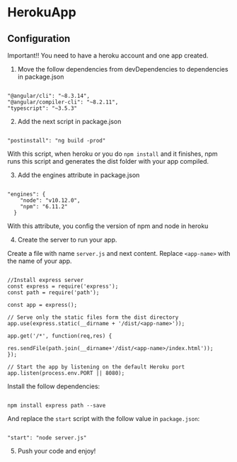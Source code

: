 # HerokuApp

## Configuration

Important!! You need to have a heroku account and one app created.

1. Move the follow dependencies from devDependencies to dependencies in package.json

```

"@angular/cli": "~8.3.14",
"@angular/compiler-cli": "~8.2.11",
"typescript": "~3.5.3"

```

2. Add the next script in package.json

```

"postinstall": "ng build -prod"

```

With this script, when heroku or you do `npm install` and it finishes, npm runs this script and generates the dist folder with your app compiled.

3. Add the engines attribute in package.json

```

"engines": {
    "node": "v10.12.0",
    "npm": "6.11.2"
  }

```

With this attribute, you config the version of npm and node in heroku

4. Create the server to run your app.

Create a file with name `server.js` and next content. Replace `<app-name>` with the name of your app.

```

//Install express server
const express = require('express');
const path = require('path');

const app = express();

// Serve only the static files form the dist directory
app.use(express.static(__dirname + '/dist/<app-name>'));

app.get('/*', function(req,res) {

res.sendFile(path.join(__dirname+'/dist/<app-name>/index.html'));
});

// Start the app by listening on the default Heroku port
app.listen(process.env.PORT || 8080);

```

Install the follow dependencies:

```

npm install express path --save

```

And replace the `start` script with the follow value in `package.json`:

```

"start": "node server.js"

```

5. Push your code and enjoy!
